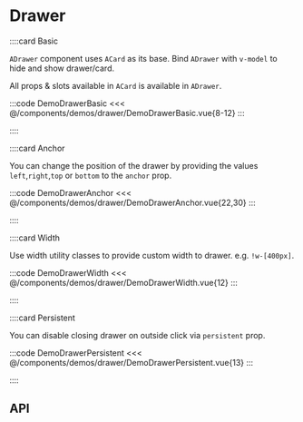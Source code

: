 <script lang="ts" setup>
import api from '@anu/component-meta/ADrawer.json';
</script>

# Drawer

<!-- 👉 Basic -->
::::card Basic

`ADrawer` component uses `ACard` as its base. Bind `ADrawer` with `v-model` to hide and show drawer/card.

All props & slots available in `ACard` is available in `ADrawer`.

:::code DemoDrawerBasic
<<< @/components/demos/drawer/DemoDrawerBasic.vue{8-12}
:::

::::

<!-- 👉 Anchor -->
::::card Anchor

You can change the position of the drawer by providing the values `left`,`right`,`top` or `bottom` to the `anchor` prop.

:::code DemoDrawerAnchor
<<< @/components/demos/drawer/DemoDrawerAnchor.vue{22,30}
:::

::::

<!-- 👉 Width -->
::::card Width

Use width utility classes to provide custom width to drawer. e.g. `!w-[400px]`.

:::code DemoDrawerWidth
<<< @/components/demos/drawer/DemoDrawerWidth.vue{12}
:::

::::

<!-- 👉 Persistent -->
::::card Persistent

You can disable closing drawer on outside click via `persistent` prop.

:::code DemoDrawerPersistent
<<< @/components/demos/drawer/DemoDrawerPersistent.vue{13}
:::

::::

<!-- 👉 API -->
## API

<Api title="Drawer" :api="api"></Api>
